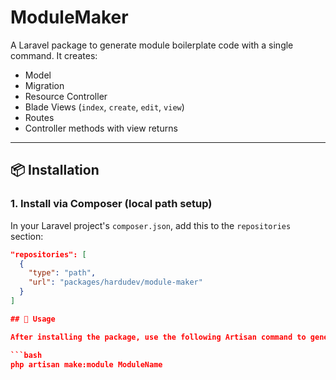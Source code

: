 # ModuleMaker

A Laravel package to generate module boilerplate code with a single command. It creates:

- Model
- Migration
- Resource Controller
- Blade Views (`index`, `create`, `edit`, `view`)
- Routes
- Controller methods with view returns

---

## 📦 Installation

### 1. Install via Composer (local path setup)

In your Laravel project's `composer.json`, add this to the `repositories` section:

```json
"repositories": [
  {
    "type": "path",
    "url": "packages/hardudev/module-maker"
  }
]

## 🚀 Usage

After installing the package, use the following Artisan command to generate a full module:

```bash
php artisan make:module ModuleName
